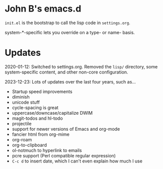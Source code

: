 # John B's emacs.d

`init.el` is the bootstrap to call the lisp code in `settings.org`.

system-*-specific lets you override on a type- or name- basis.

# Updates

2020-01-12: Switched to settings.org. Removed the `lisp/` directory, some system-specific content, and other non-core configuration.

2023-12-23: Lots of updates over the last four years, such as...

  - Startup speed improvements
  - diminish
  - unicode stuff
  - cycle-spacing is great
  - uppercase/downcase/capitalize DWIM
  - magit-todos and hl-todo
  - projectile
  - support for newer versions of Emacs and org-mode
  - fancier html from org-mime
  - org-roam
  - org-to-clipboard
  - ol-notmuch to hyperlink to emails
  - pcre support (Perl compatible regular expression)
  - `C-c d` to insert date, which I can't even explain how much I use
